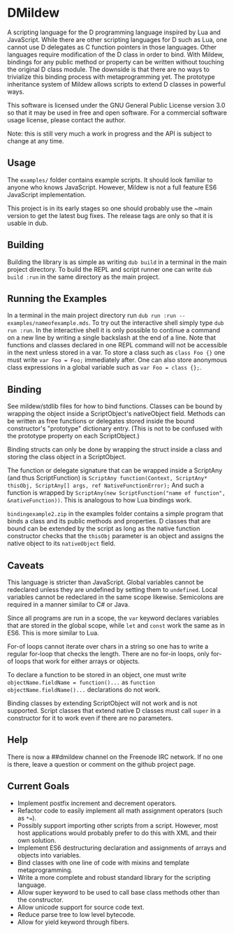 # DMildew

A scripting language for the D programming language inspired by Lua and JavaScript. While there are other scripting languages for D such as Lua, one cannot use D delegates as C function pointers in those languages. Other languages require modification of the D class in order to bind. With Mildew, bindings for any public method or property can be written without touching the original D class module. The downside is that there are no ways to trivialize this binding process with metaprogramming yet. The prototype inheritance system of Mildew allows scripts to extend D classes in powerful ways.

This software is licensed under the GNU General Public License version 3.0 so that it may be used in free and open software. For a commercial software usage license, please contact the author.

Note: this is still very much a work in progress and the API is subject to change at any time.

## Usage

The `examples/` folder contains example scripts. It should look familiar to anyone who knows JavaScript. However, Mildew is not a full feature ES6 JavaScript implementation.

This project is in its early stages so one should probably use the ~main version to get the latest bug fixes. The release tags are only so that it is usable in dub.

## Building

Building the library is as simple as writing `dub build` in a terminal in the main project directory. To build the REPL and script runner one can write `dub build :run` in the same directory as the main project.

## Running the Examples

In a terminal in the main project directory run `dub run :run -- examples/nameofexample.mds`. To try out the interactive shell simply type `dub run :run`. In the interactive shell it is only possible to continue a command on a new line by writing a single backslash at the end of a line. Note that functions and classes declared in one REPL command will not be accessible in the next unless stored in a var. To store a class such as `class Foo {}` one must write `var Foo = Foo;` immediately after. One can also store anonymous class expressions in a global variable such as `var Foo = class {};`.

## Binding

See mildew/stdlib files for how to bind functions. Classes can be bound by wrapping the object inside a ScriptObject's nativeObject field. Methods can be written as free functions or delegates stored inside the bound constructor's "prototype" dictionary entry. (This is not to be confused with the prototype property on each ScriptObject.)

Binding structs can only be done by wrapping the struct inside a class and storing the class object in a ScriptObject.

The function or delegate signature that can be wrapped inside a ScriptAny (and thus ScriptFunction) is `ScriptAny function(Context, ScriptAny* thisObj, ScriptAny[] args, ref NativeFunctionError);` And such a function is wrapped by `ScriptAny(new ScriptFunction("name of function", &nativeFunction))`. This is analogous to how Lua bindings work.

`bindingexample2.zip` in the examples folder contains a simple program that binds a class and its public methods and properties. D classes that are bound can be extended by the script as long as the native function constructor checks that the `thisObj` parameter is an object and assigns the native object to its `nativeObject` field.

## Caveats

This language is stricter than JavaScript. Global variables cannot be redeclared unless they are undefined by setting them to `undefined`. Local variables cannot be redeclared in the same scope likewise. Semicolons are required in a manner similar to C# or Java.

Since all programs are run in a scope, the `var` keyword declares variables that are stored in the global scope, while `let` and `const` work the same as in ES6. This is more similar to Lua.

For-of loops cannot iterate over chars in a string so one has to write a regular for-loop that checks the length. There are no for-in loops, only for-of loops that work for either arrays or objects.

To declare a function to be stored in an object, one must write `objectName.fieldName = function()...` as `function objectName.fieldName()...` declarations do not work.

Binding classes by extending ScriptObject will not work and is not supported. Script classes that extend native D classes must call `super` in a constructor for it to work even if there are no parameters.

## Help

There is now a ##dmildew channel on the Freenode IRC network. If no one is there, leave a question or comment on the github project page.

## Current Goals

* Implement postfix increment and decrement operators.
* Refactor code to easily implement all math assignment operators (such as `*=`).
* Possibly support importing other scripts from a script. However, most host applications would probably prefer to do this with XML and their own solution.
* Implement ES6 destructuring declaration and assignments of arrays and objects into variables.
* Bind classes with one line of code with mixins and template metaprogramming.
* Write a more complete and robust standard library for the scripting language.
* Allow super keyword to be used to call base class methods other than the constructor.
* Allow unicode support for source code text.
* Reduce parse tree to low level bytecode.
* Allow for yield keyword through fibers.
